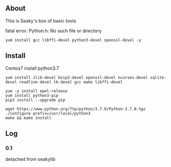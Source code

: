 ## About

This is Seaky's box of basic tools





fatal error: Python.h: No such file or directory

```
yum install gcc libffi-devel python3-devel openssl-devel -y
```



## Install

Centos7 install python3.7

```
yum install zlib-devel bzip2-devel openssl-devel ncurses-devel sqlite-devel readline-devel tk-devel gcc make libffi-devel

yum -y install epel-release 
yum install python3-pip
pip3 install --upgrade pip

wget https://www.python.org/ftp/python/3.7.0/Python-3.7.0.tgz
./configure prefix=/usr/local/python3 
make && make install
```



## Log

### 0.1

detached from seakylib



